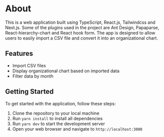 # About

This is a web application built using TypeScript, React.js, Tailwindcss and Next.js. Some of the plugins used in the project are Ant Design, Papaparse, React-hierarchy-chart and React hook form. The app is designed to allow users to easily import a CSV file and convert it into an organizational chart.

## Features

- Import CSV files
- Display organizational chart based on imported data
- Filter data by month

## Getting Started

To get started with the application, follow these steps:

1. Clone the repository to your local machine
2. Run `yarn install` to install all dependencies
3. Run `yarn dev` to start the development server
4. Open your web browser and navigate to `http://localhost:3000`
